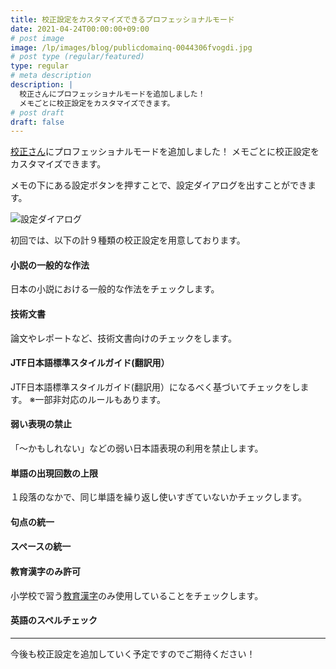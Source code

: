 ```yaml
---
title: 校正設定をカスタマイズできるプロフェッショナルモード
date: 2021-04-24T00:00:00+09:00
# post image
image: /lp/images/blog/publicdomainq-0044306fvogdi.jpg
# post type (regular/featured)
type: regular
# meta description
description: |
  校正さんにプロフェッショナルモードを追加しました！
  メモごとに校正設定をカスタマイズできます。
# post draft
draft: false
---
```


[校正さん](https://kohsei-san.hata6502.com/)にプロフェッショナルモードを追加しました！
メモごとに校正設定をカスタマイズできます。

メモの下にある設定ボタンを押すことで、設定ダイアログを出すことができます。

![設定ダイアログ](/lp/images/blog/EztDOzOXoAQTI8R.jpeg)

初回では、以下の計９種類の校正設定を用意しております。

#### 小説の一般的な作法

日本の小説における一般的な作法をチェックします。

#### 技術文書

論文やレポートなど、技術文書向けのチェックをします。

#### JTF日本語標準スタイルガイド(翻訳用）

JTF日本語標準スタイルガイド(翻訳用）になるべく基づいてチェックをします。
※一部非対応のルールもあります。

#### 弱い表現の禁止

「〜かもしれない」などの弱い日本語表現の利用を禁止します。

#### 単語の出現回数の上限

１段落のなかで、同じ単語を繰り返し使いすぎていないかチェックします。

#### 句点の統一

#### スペースの統一

#### 教育漢字のみ許可

小学校で習う[教育漢字](https://ja.wikipedia.org/wiki/%E6%95%99%E8%82%B2%E6%BC%A2%E5%AD%97)のみ使用していることをチェックします。

#### 英語のスペルチェック

---

今後も校正設定を追加していく予定ですのでご期待ください！
